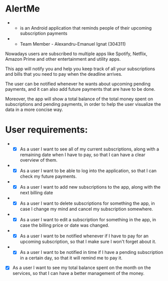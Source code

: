 # AlertMe
- - is an Android application that reminds people of their upcoming subscription payments

- - Team Member - Alexandru-Emanuel Ignat (304311)

Nowadays users are subscribed to multiple apps like Spotify, Netflix, Amazon Prime and other entertainment and utility apps.

This app will notify you and help you keep track of all your subscriptions and bills that you need to pay when the deadline arrives.

The user can be notified whenever he wants about upcoming pending payments, and it can also add future payments that are have to be done.

Moreover, the app will show a total balance of the total money spent on subscriptions and pending payments, in order to help the user visualize the data in a more concise way.


# User requirements:

- - [x] As a user I want to see all of my current subscriptions, along with a remaining date when I have to pay, so that I can have a clear overview of them.
- - [x] As a user I want to be able to log into the application, so that I can check my future payments.
- - [x] As a user I want to add new subscriptions to the app, along with the next billing date
- - [x] As a user I want to delete subscriptions for something the app, in case I change my mind and cancel my subscription somewhere.
- - [x] As a user I want to edit a subscription for something in the app, in case the billing price or date was changed.
- - [x] As a user I want to be notified whenever if I have to pay for an upcoming subscription, so that I make sure I won't forget about it.
- - [x] As a user I want to be notified in time if I have a pending subscription in a certain day, so that it will remind me to pay it.
- [x] As a user I want to see my total balance spent on the month on the services, so that I can have a better management of the money.
